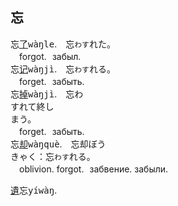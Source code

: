 
## <span lang=zh-tw>忘</span>

忘[了]()<samp>wàŋle</samp>.　忘`わす`れた。   
　forgot.&numsp;забыл.　　　　　  　　　　　　　   
忘[记]()<samp>wàŋjì</samp>.　忘`わす`れる。   
　forget.&numsp;забыть.    
忘[掉]()<samp>wàŋjì</samp>.　忘<kbd>わ<br>す</kbd>れて終<kbd>し<br>ま</kbd>う。   
　forget.&numsp;забыть.   
忘[却]()<samp>wàŋquè</samp>.　忘却<kbd>ぼう<br>きゃく</kbd>：忘`わす`れる。   
　oblivion.&nbsp;forgot.&numsp;забвение.&nbsp;забыли.  




[遺]()忘<samp>yíwàŋ</samp>.　






<!--





## <span lang=zh-tw>忘　　　　 <samp>[亡]()🪦[心]()💜</samp></span>

**わす**れる。　to&nbsp;**forget**.   
忘[了]() *wàŋle*, 忘[記]() *wàŋjì*, 忘[掉]() *wàŋdiào*.   
 
忘[却]()<kbd>ぼう<br>[きゃく]()</kbd>：忘<kbd>わ<br>す</kbd>れた。oblivion:&nbsp;**forgot**ten.   
忘[卻]() *wàŋ[què]()*.   

## <span lang=zh-tw>猫　貓　　 <samp>[豸]()🐈[苗]()🌱</samp></span>

**ねこ**。a **cat**.   
貓[儿]() *māor*, 貓[咪]() *māomī*.

[子]()猫<kbd>[こ]()<br>ねこ</kbd>：猫の[子]()。   
**kitten**: cat child.   
[小]()貓 *[xiǎo]()māo*：[幼年]()的貓.   


[愛]()猫<kbd>[あい]()<br>びょう</kbd>。pet **cat**.   
[愛]()貓 *[ài]()māo*.   
-->

